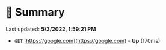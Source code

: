 # 📖 Summary
Last updated: **5/3/2022, 1:59:21 PM**

- `GET` [https://google.com](https://google.com) - **Up** (170ms)
